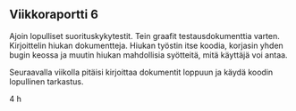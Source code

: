 ## Viikkoraportti 6

Ajoin lopulliset suorituskykytestit. Tein graafit testausdokumenttia varten. Kirjoittelin hiukan dokumentteja. Hiukan työstin itse koodia, 
korjasin yhden bugin keossa ja muutin hiukan mahdollisia syötteitä, mitä käyttäjä voi antaa. 

Seuraavalla viikolla pitäisi kirjoittaa dokumentit loppuun ja käydä koodin lopullinen tarkastus.

4 h
